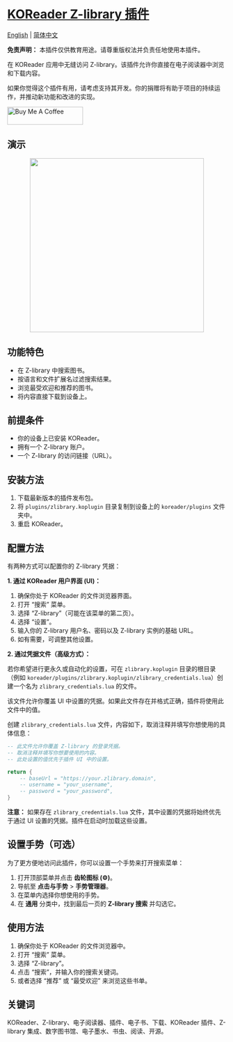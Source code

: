 # [KOReader Z-library 插件](https://github.com/ZlibraryKO/zlibrary.koplugin)

[English](README.md) | [简体中文](README.zh-CN.md)

**免责声明：** 本插件仅供教育用途。请尊重版权法并负责任地使用本插件。

在 KOReader 应用中无缝访问 Z-library。该插件允许你直接在电子阅读器中浏览和下载内容。

如果你觉得这个插件有用，请考虑支持其开发。你的捐赠将有助于项目的持续运作，并推动新功能和改进的实现。

<a href="https://buymeacoffee.com/zlibraryko" target="_blank"><img src="https://cdn.buymeacoffee.com/buttons/default-orange.png" alt="Buy Me A Coffee" height="41" width="174"></a>

## 演示

<div align="center">
  <img src="../assets/search_and_download.gif" width="400">
</div>

## 功能特色

*   在 Z-library 中搜索图书。
*   按语言和文件扩展名过滤搜索结果。
*   浏览最受欢迎和推荐的图书。
*   将内容直接下载到设备上。

## 前提条件

*   你的设备上已安装 KOReader。
*   拥有一个 Z-library 账户。
*   一个 Z-library 的访问链接（URL）。

## 安装方法

1.  下载最新版本的插件发布包。
2.  将 `plugins/zlibrary.koplugin` 目录复制到设备上的 `koreader/plugins` 文件夹中。
3.  重启 KOReader。

## 配置方法

有两种方式可以配置你的 Z-library 凭据：

**1. 通过 KOReader 用户界面 (UI)：**

1.  确保你处于 KOReader 的文件浏览器界面。
2.  打开 “搜索” 菜单。
3.  选择 “Z-library”（可能在该菜单的第二页）。
4.  选择 “设置”。
5.  输入你的 Z-library 用户名、密码以及 Z-library 实例的基础 URL。
6.  如有需要，可调整其他设置。

**2. 通过凭据文件（高级方式）：**

若你希望进行更永久或自动化的设置，可在 `zlibrary.koplugin` 目录的根目录（例如 `koreader/plugins/zlibrary.koplugin/zlibrary_credentials.lua`）创建一个名为 `zlibrary_credentials.lua` 的文件。

该文件允许你覆盖 UI 中设置的凭据。如果此文件存在并格式正确，插件将使用此文件中的值。

创建 `zlibrary_credentials.lua` 文件，内容如下，取消注释并填写你想使用的具体信息：

```lua
-- 此文件允许你覆盖 Z-library 的登录凭据。
-- 取消注释并填写你想要使用的内容。
-- 此处设置的值优先于插件 UI 中的设置。

return {
    -- baseUrl = "https://your.zlibrary.domain",
    -- username = "your_username",
    -- password = "your_password",
}
```
**注意：** 如果存在 `zlibrary_credentials.lua` 文件，其中设置的凭据将始终优先于通过 UI 设置的凭据。插件在启动时加载这些设置。

## 设置手势（可选）

为了更方便地访问此插件，你可以设置一个手势来打开搜索菜单：

1.  打开顶部菜单并点击 **齿轮图标 (⚙️)**。
2.  导航至 **点击与手势** > **手势管理器**。
3.  在菜单内选择你想使用的手势。
4.  在 **通用** 分类中，找到最后一页的 **Z-library 搜索** 并勾选它。

## 使用方法

1.  确保你处于 KOReader 的文件浏览器中。
2.  打开 “搜索” 菜单。
3.  选择 “Z-library”。
4.  点击 “搜索”，并输入你的搜索关键词。
5.  或者选择 “推荐” 或 “最受欢迎” 来浏览这些书单。

## 关键词

KOReader、Z-library、电子阅读器、插件、电子书、下载、KOReader 插件、Z-library 集成、数字图书馆、电子墨水、书虫、阅读、开源。
